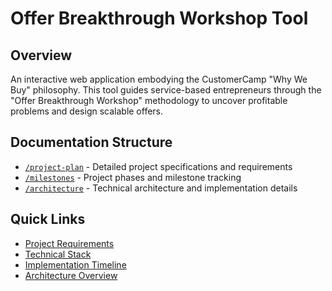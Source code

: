 # Offer Breakthrough Workshop Tool

## Overview
An interactive web application embodying the CustomerCamp "Why We Buy" philosophy. This tool guides service-based entrepreneurs through the "Offer Breakthrough Workshop" methodology to uncover profitable problems and design scalable offers.

## Documentation Structure

- [`/project-plan`](./project-plan/) - Detailed project specifications and requirements
- [`/milestones`](./milestones/) - Project phases and milestone tracking
- [`/architecture`](./architecture/) - Technical architecture and implementation details

## Quick Links

- [Project Requirements](./project-plan/requirements.md)
- [Technical Stack](./project-plan/tech-stack.md)
- [Implementation Timeline](./milestones/timeline.md)
- [Architecture Overview](./architecture/overview.md) 